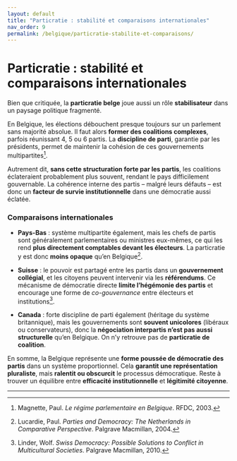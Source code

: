 ```yaml
---
layout: default
title: "Particratie : stabilité et comparaisons internationales"
nav_order: 9
permalink: /belgique/particratie-stabilite-et-comparaisons/
---
```


# Particratie : stabilité et comparaisons internationales

Bien que critiquée, la **particratie belge** joue aussi un rôle **stabilisateur** dans un paysage politique fragmenté.

En Belgique, les élections débouchent presque toujours sur un parlement sans majorité absolue. Il faut alors **former des coalitions complexes**, parfois réunissant 4, 5 ou 6 partis. La **discipline de parti**, garantie par les présidents, permet de maintenir la cohésion de ces gouvernements multipartites[^1].

Autrement dit, **sans cette structuration forte par les partis**, les coalitions éclateraient probablement plus souvent, rendant le pays difficilement gouvernable. La cohérence interne des partis – malgré leurs défauts – est donc un **facteur de survie institutionnelle** dans une démocratie aussi éclatée.

### Comparaisons internationales

- **Pays-Bas** : système multipartite également, mais les chefs de partis sont généralement parlementaires ou ministres eux-mêmes, ce qui les rend **plus directement comptables devant les électeurs**. La particratie y est donc **moins opaque** qu’en Belgique[^2].

- **Suisse** : le pouvoir est partagé entre les partis dans un **gouvernement collégial**, et les citoyens peuvent intervenir via les **référendums**. Ce mécanisme de démocratie directe **limite l’hégémonie des partis** et encourage une forme de *co-gouvernance* entre électeurs et institutions[^3].

- **Canada** : forte discipline de parti également (héritage du système britannique), mais les gouvernements sont **souvent unicolores** (libéraux ou conservateurs), donc la **négociation interpartis n’est pas aussi structurelle** qu’en Belgique. On n’y retrouve pas de **particratie de coalition**.

En somme, la Belgique représente une **forme poussée de démocratie des partis** dans un système proportionnel. Cela **garantit une représentation pluraliste**, mais **ralentit ou obscurcit** le processus démocratique. Reste à trouver un équilibre entre **efficacité institutionnelle** et **légitimité citoyenne**.

---

[^1]: Magnette, Paul. *Le régime parlementaire en Belgique*. RFDC, 2003.
[^2]: Lucardie, Paul. *Parties and Democracy: The Netherlands in Comparative Perspective*. Palgrave Macmillan, 2004.
[^3]: Linder, Wolf. *Swiss Democracy: Possible Solutions to Conflict in Multicultural Societies*. Palgrave Macmillan, 2010.
